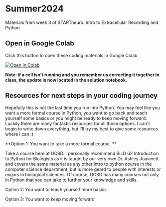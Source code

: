 # Summer2024
Materials from week 3 of STARTneuro: Intro to Extracellular Recording and Python
 

## Open in Google Colab
Click this button to open these coding materials in Google Colab

[![Open In Colab](https://colab.research.google.com/assets/colab-badge.svg)](https://colab.research.google.com/github/STARTneuro/Summer2024)

**Note: if a cell isn't running and you remember us correcting it together in class, the update is now located in the solution notebook.**

## Resources for next steps in your coding journey

Hopefully this is not the last time you run into Python. You may feel like you want a more formal course in Python, you want to go back and teach yourself some basics or you might be ready to keep moving forward. Luckily there are many fantastic resources for all those options. I can't begin to write down everything, but I'll try my best to give some resources where I can :)

**Option 1: You want to take a more formal course. **

Take a course here at UCSD. I personally recommend BILD 62 Introduction to
Python for Biologists as it is taught by our very own Dr. Ashley Juavinett and covers the same material as any other intro to python course in the computer science department, but is more geard to people with interests or majors in biological sciences. Of course, UCSD has many courses not only in Python that you can take to further your knowledge and skills. 

Option 2: You want to teach yourself more basics

Option 3: You want to keep moving forward

